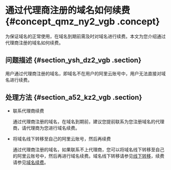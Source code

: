 # 通过代理商注册的域名如何续费 {#concept_qmz_ny2_vgb .concept}

为保证域名的正常使用，在域名到期前需及时对域名进行续费。本文为您介绍通过代理商注册的域名如何续费。

## 问题描述 {#section_ysh_dz2_vgb .section}

用户通过代理商注册的域名，即域名不在用户的阿里云账号中，用户无法直接对域名进行续费。

## 处理方法 {#section_a52_kz2_vgb .section}

-   联系代理商续费

    通过代理商注册的域名，在域名到期前，建议您提前联系为您注册域名的代理商，请代理商为您进行域名续费。

-   将域名线下转移至自己的阿里云账号，然后再续费

    通过代理商注册的域名，如果联系不上代理商，您可以将域名线下转移至自己的阿里云账号中，然后再进行域名续费。域名线下转移请参见[线下转移](../../../../cn.zh-CN/域名转移/域名转移至其他阿里云账号/线下转移.md#)，续费请参见[域名续费](../../../../cn.zh-CN/域名管理/域名续费/域名续费.md#)。


